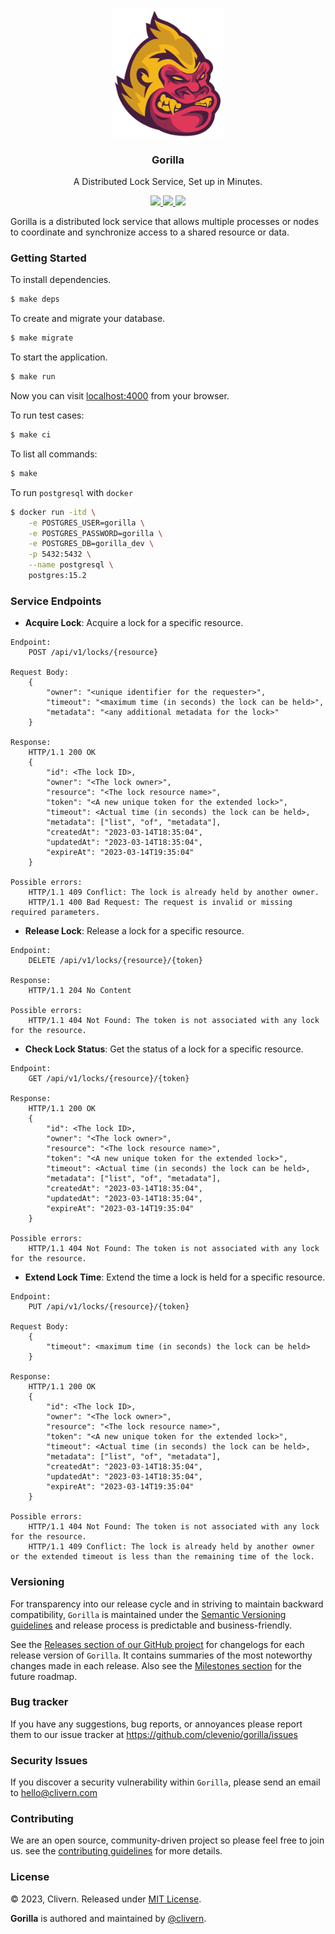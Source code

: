 <p align="center">
    <img alt="Gorilla Logo" src="/assets/img/logo.png" width="180" />
    <h3 align="center">Gorilla</h3>
    <p align="center">A Distributed Lock Service, Set up in Minutes.</p>
    <p align="center">
        <a href="https://github.com/Clevenio/Gorilla/actions/workflows/ci.yml">
            <img src="https://github.com/Clevenio/Gorilla/actions/workflows/ci.yml/badge.svg"/>
        </a>
        <a href="https://github.com/Clevenio/Gorilla/releases">
            <img src="https://img.shields.io/badge/Version-0.1.0-1abc9c.svg">
        </a>
        <a href="https://github.com/Clevenio/Gorilla/blob/master/LICENSE">
            <img src="https://img.shields.io/badge/LICENSE-MIT-orange.svg">
        </a>
    </p>
</p>

Gorilla is a distributed lock service that allows multiple processes or nodes to coordinate and synchronize access to a shared resource or data.


### Getting Started

To install dependencies.

```zsh
$ make deps
```

To create and migrate your database.

```zsh
$ make migrate
```

To start the application.

```zsh
$ make run
```

Now you can visit [localhost:4000](http://localhost:4000) from your browser.

To run test cases:

```zsh
$ make ci
```

To list all commands:

```zsh
$ make
```

To run `postgresql` with `docker`

```zsh
$ docker run -itd \
    -e POSTGRES_USER=gorilla \
    -e POSTGRES_PASSWORD=gorilla \
    -e POSTGRES_DB=gorilla_dev \
    -p 5432:5432 \
    --name postgresql \
    postgres:15.2
```


### Service Endpoints

- **Acquire Lock**: Acquire a lock for a specific resource.

```pre
Endpoint:
    POST /api/v1/locks/{resource}

Request Body:
    {
        "owner": "<unique identifier for the requester>",
        "timeout": "<maximum time (in seconds) the lock can be held>",
        "metadata": "<any additional metadata for the lock>"
    }

Response:
    HTTP/1.1 200 OK
    {
        "id": <The lock ID>,
        "owner": "<The lock owner>",
        "resource": "<The lock resource name>",
        "token": "<A new unique token for the extended lock>",
        "timeout": <Actual time (in seconds) the lock can be held>,
        "metadata": ["list", "of", "metadata"],
        "createdAt": "2023-03-14T18:35:04",
        "updatedAt": "2023-03-14T18:35:04",
        "expireAt": "2023-03-14T19:35:04"
    }

Possible errors:
    HTTP/1.1 409 Conflict: The lock is already held by another owner.
    HTTP/1.1 400 Bad Request: The request is invalid or missing required parameters.
```

- **Release Lock**: Release a lock for a specific resource.

```
Endpoint:
    DELETE /api/v1/locks/{resource}/{token}

Response:
    HTTP/1.1 204 No Content

Possible errors:
    HTTP/1.1 404 Not Found: The token is not associated with any lock for the resource.
```

- **Check Lock Status**: Get the status of a lock for a specific resource.

```
Endpoint:
    GET /api/v1/locks/{resource}/{token}

Response:
    HTTP/1.1 200 OK
    {
        "id": <The lock ID>,
        "owner": "<The lock owner>",
        "resource": "<The lock resource name>",
        "token": "<A new unique token for the extended lock>",
        "timeout": <Actual time (in seconds) the lock can be held>,
        "metadata": ["list", "of", "metadata"],
        "createdAt": "2023-03-14T18:35:04",
        "updatedAt": "2023-03-14T18:35:04",
        "expireAt": "2023-03-14T19:35:04"
    }

Possible errors:
    HTTP/1.1 404 Not Found: The token is not associated with any lock for the resource.
```

- **Extend Lock Time**: Extend the time a lock is held for a specific resource.

```
Endpoint:
    PUT /api/v1/locks/{resource}/{token}

Request Body:
    {
        "timeout": <maximum time (in seconds) the lock can be held>
    }

Response:
    HTTP/1.1 200 OK
    {
        "id": <The lock ID>,
        "owner": "<The lock owner>",
        "resource": "<The lock resource name>",
        "token": "<A new unique token for the extended lock>",
        "timeout": <Actual time (in seconds) the lock can be held>,
        "metadata": ["list", "of", "metadata"],
        "createdAt": "2023-03-14T18:35:04",
        "updatedAt": "2023-03-14T18:35:04",
        "expireAt": "2023-03-14T19:35:04"
    }

Possible errors:
    HTTP/1.1 404 Not Found: The token is not associated with any lock for the resource.
    HTTP/1.1 409 Conflict: The lock is already held by another owner or the extended timeout is less than the remaining time of the lock.
```



### Versioning

For transparency into our release cycle and in striving to maintain backward compatibility, `Gorilla` is maintained under the [Semantic Versioning guidelines](https://semver.org/) and release process is predictable and business-friendly.

See the [Releases section of our GitHub project](https://github.com/clevenio/gorilla/releases) for changelogs for each release version of `Gorilla`. It contains summaries of the most noteworthy changes made in each release. Also see the [Milestones section](https://github.com/clevenio/gorilla/milestones) for the future roadmap.


### Bug tracker

If you have any suggestions, bug reports, or annoyances please report them to our issue tracker at https://github.com/clevenio/gorilla/issues


### Security Issues

If you discover a security vulnerability within `Gorilla`, please send an email to [hello@clivern.com](mailto:hello@clivern.com)


### Contributing

We are an open source, community-driven project so please feel free to join us. see the [contributing guidelines](CONTRIBUTING.md) for more details.


### License

© 2023, Clivern. Released under [MIT License](https://opensource.org/licenses/mit-license.php).

**Gorilla** is authored and maintained by [@clivern](http://github.com/clivern).
